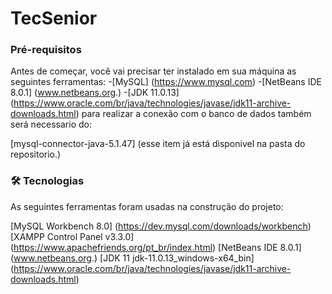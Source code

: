 # TecSenior


### Pré-requisitos

Antes de começar, você vai precisar ter instalado em sua máquina as seguintes ferramentas:
-[MySQL] (https://www.mysql.com) 
-[NetBeans IDE 8.0.1] (www.netbeans.org.)
-[JDK 11.0.13] (https://www.oracle.com/br/java/technologies/javase/jdk11-archive-downloads.html)
para realizar a conexão com o banco de dados também será necessario do:

[mysql-connector-java-5.1.47] (esse item já está disponivel na pasta do repositorio.)



### 🛠 Tecnologias

As seguintes ferramentas foram usadas na construção do projeto:

[MySQL Workbench 8.0]  (https://dev.mysql.com/downloads/workbench)
[XAMPP Control Panel v3.3.0]  (https://www.apachefriends.org/pt_br/index.html)
[NetBeans IDE 8.0.1] (www.netbeans.org.)
[JDK 11 jdk-11.0.13_windows-x64_bin] (https://www.oracle.com/br/java/technologies/javase/jdk11-archive-downloads.html)
